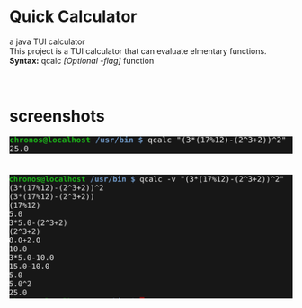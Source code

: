 # Quick Calculator
a java TUI calculator
<br />
This project is a TUI calculator that can evaluate elmentary functions. 
<br />
**Syntax:** qcalc *[Optional -flag]* function
<br />
<br />
<br />


# screenshots

![without verbosity](/without_verbosity.png?raw=true "without verbosity")
<br />
<br />
<br />
![with_verbosity](/with_verbosity.png?raw=true "with verbosity")
